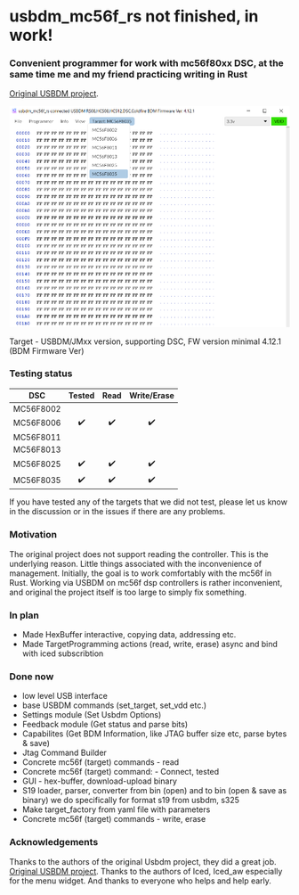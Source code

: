 # usbdm_mc56f_rs not finished, in work!

### Сonvenient programmer for work with mc56f80xx DSC, at the same time me and my friend  practicing writing in Rust
 [Original USBDM project](https://github.com/podonoghue/usbdm-eclipse-makefiles-build/tree/85cc87da0808b8fe4ba4ec6ac7f2c450a89fc34e).

![screen](https://github.com/Kuraga13/usbdm_mc56f_rs/blob/7373ab1182056f523682dbd606adda16e7835270/2023-04-11_00-01-48.png)

Target - USBDM/JMxx version, supporting DSC, FW version minimal 4.12.1 (BDM Firmware Ver)

###  Testing status
| DSC  |  Tested | Read | Write/Erase |
| --- | :---: | :---: | :---: |
| MC56F8002 |  |  |  |
| MC56F8006 |✔️|✔️|✔️|
| MC56F8011 |  |  |  |
| MC56F8013 |  |  |  |
| MC56F8025 |✔️|✔️|✔️|
| MC56F8035 |✔️|✔️|✔️|

If you have tested any of the targets that we did not test, please let us know in the discussion or in the issues if there are any problems.

###  Motivation
The original project does not support reading the controller. This is the underlying reason. Little things associated with the inconvenience of management.
Initially, the goal is to work comfortably with the mc56f in Rust. Working via USBDM on mc56f dsp controllers is rather inconvenient, and original the project itself is too large to simply fix something.
 

 
### In plan
* Made HexBuffer interactive, copying data, addressing etc.
* Made TargetProgramming actions (read, write, erase) async and bind with iced subscribtion


###  Done now
* low level USB interface
* base USBDM commands (set_target, set_vdd etc.)
* Settings module (Set Usbdm Options)
* Feedback module (Get status and parse bits)
* Capabilites (Get BDM Information, like JTAG buffer size etc, parse bytes & save)
* Jtag Command Builder
* Concrete mc56f (target) commands - read
* Concrete mc56f (target) command: - Connect, tested
* GUI - hex-buffer, download-upload binary
* S19 loader, parser, converter from bin (open) and to bin (open & save as binary) we do specifically for format s19 from usbdm, s325
* Make target_factory from yaml file with parameters
* Concrete mc56f (target) commands - write, erase 

 ###  Acknowledgements

Thanks to the authors of the original Usbdm project, they did a great job. [Original USBDM project](https://github.com/podonoghue/usbdm-eclipse-makefiles-build/tree/85cc87da0808b8fe4ba4ec6ac7f2c450a89fc34e).
Thanks to the authors of Iced, Iced_aw especially for the menu widget.
And thanks to everyone who helps and help early.  
